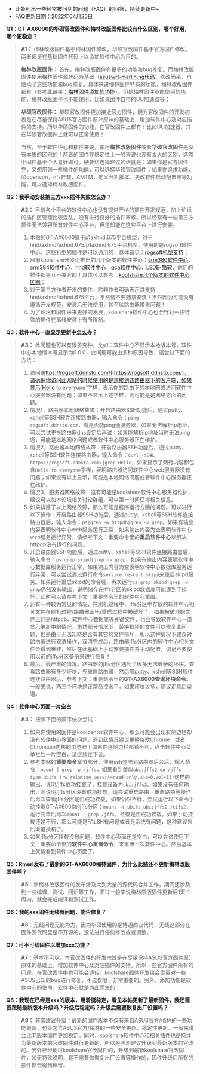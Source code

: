
- 此处列出一些经常被问到的问题（FAQ）的回答，持续更新中~
- FAQ更新日期：2022年04月25日

**Q1：GT-AX6000的华硕官改固件和梅林改版固件比较有什么区别，哪个好用，哪个更稳定？**

> **A1：** 梅林改版固件基于梅林固件修改，华硕官改固件基于官方固件修改。两者都是在基础固件代码上以添加软件中心为目的。
>
> **梅林改版固件：** 首先，梅林改版固件有更多的功能和bug修复。而梅林改版固件使用梅林固件源代码为基础（[asuswrt-merlin.ng代码](https://github.com/RMerl/asuswrt-merlin.ng)）修改而来，也继承了这些功能和bug修复。具体来说梅林固件特有的功能，梅林改版固件都有（参考此链接：[梅林固件添加的功能](https://github.com/RMerl/asuswrt-merlin.ng/blob/master/README-merlin.txt#L66-L142)）。但是梅林固件不能使用的功能，梅林改版固件也不能使用，比如说固件自带的UU加速器等；
>
> **华硕官改固件：** 华硕官改固件更加接近官方固件，因为官改固件的开发初衷是在尽量保持ASUS官方固件原汁原味的基础上，增加软件中心及对应插件的支持。所以华硕固件的功能，在官改固件上都有！比如UU加速器，其在华硕官改固件上就可以正常使用！
>
> 当然，至于软件中心和插件来说，使用**梅林改版固件**或者**华硕官改固件**是没有本质的区别的！两者的固件在稳定性上一般来说也没有太大的区别，选哪个固件基于个人喜好即可。硬要给选择建议的话就是：如果你是官方固件党，又想用到一些插件的功能，可以选择华硕官改固件；如果你追求功能，如openvpn，nfs挂载，AMTM，定义开机脚本，更改软件启动配置等等功能，可以选择梅林改版固件。

**Q2：我手动安装第三方xxx插件失败怎么办？**

> **A2：** 目前各个平台的软件中心也没有提供严格的插件开发规范，加上论坛的插件区管理比较混乱，没有进行良好的插件审核，所以经常有一些第三方插件无法兼容所有软件中心平台，但是却能在这些平台上进行安装。
>
> 1. 本贴的GT-AX6000属于p1axhnd.675平台机型，对于hnd/axhnd/axhnd.675/p1axhnd.675平台机型，使用的是rogsoft软件中心，这些机型的插件是可以通用的，具体请见：[rogsoft机型支持](https://github.com/koolshare/rogsoft#机型支持)；
> 2. 目前koolshare开发组推出的几个版本的软件中心：[arm380软件中心](https://github.com/koolshare/koolshare.github.io)，[arm384软件中心](https://github.com/koolshare/armsoft)，[hnd软件中心](https://github.com/koolshare/rogsoft)，[qca软件中心](https://github.com/koolshare/qca)，[LEDE-酷软](https://github.com/koolshare/ledesoft)，他们的插件都是互不兼容的！具体可以参考：[koolshare几个版本的软件中心区别](https://github.com/koolshare/rogsoft#koolshare几个版本的软件中心区别)；
> 3. 对于第三方作者开发的插件，除非作者明确表示其支持hnd/axhnd/axhnd.675平台，不然请不要随意安装！不然因为可能没有遵循开发规范，安装后无法使用，甚至给路由器带来问题！
> 4. 为了论坛和固件未来更好的发展，koolshare软件中心也会针对一些特殊的插件在离线安装上有所限制。

**Q3：软件中心一直显示更新中怎么办？**

> **A3：** 此问题也可以有很多变种，比如：软件中心不显示本地版本号，软件中心本地版本号显示为0.0.0，此问题可能由多种原因导致，请尝试下面的方法：
>
> 1. 访问[https://rogsoft.ddnsto.com/](https://rogsoft.ddnsto.com/)，请确保你访问此网站的时候使用的是连接到该路由器下的客户端，如果显示`Hello to everyone`字样，表示你的路由下的本地网络访问软件中心服务器没有问题；如果不显示上述字样，则可能是是网络方面的问题。
> 2. 情况1，路由器本地网络故障：开启路由器SSH功能后，通过putty、xshell等SSH软件连接路由器，输入命令：`ping rogsoft.ddnsto.com`，看是否能ping通服务器，如果无法解析ip地址，可以尝试更换路由器dns设定后再试；如果能解析ip地址当时无法ping通，可能是本地网络问题或者软件中心服务器正在维护。
> 3. 情况2，路由器本地网络故障：开启路由器SSH功能后，通过putty、xshell等SSH软件连接路由器，输入命令：`curl -sS4L https://rogsoft.ddnsto.com/|grep Hello`，如果显示了两行内容都包含`Hello to everyone`字样，表明路由器访问软件中心web服务器没有问题；如果没有以上显示，可能是本地网络问题或者软件中心服务器正在维护。
> 4. 情况3，服务器网络故障：这有可能是koolshare软件中心服务器维护，建议可以加本论坛相关讨论群组，可以第一时间获得相关信息。
> 5. 如果排除了以上网络故障，那么可能是程序运行方面的问题。可以进行以下操作：开启路由器SSH功能后，通过putty、xshell等SSH软件连接路由器后，输入命令：`ps|grep -w httpdb|grep -v grep`，如果有输出内容表明软件中心web服务运行正常，如果输出内容为空表明软件中心web服务运行异常，请参考下文：重要命令里的**重启软件中心**以解决httpdb没有运行的问题。
> 6. 开启路由器SSH功能后，通过putty、xshell等SSH软件连接路由器后，输入命令：`ps|grep skipd|grep -v grep`，如果有输出内容表明软件中心数据库服务运行正常，如果输出内容为空表明软件中心数据库服务运行异常，可以尝试通过运行命令`service restart_skipd`来重启skipd服务。如果运行重启skipd的命令后，再次运行`ps|grep skipd|grep -v grep`仍然没有输出，说明储存在jffs分区的skipd数据库可能遭到了损坏，此时可以请参考下文：重要命令里的软件中心重置。
> 7. 还有一种较为常见的情况，在刷机过程中，jffs分区中存放的软件中心相关文件在刷机过程/路由器断电/重启过程中被破坏了，如果被破坏的文件正好是httpdb、软件中心数据库等关键文件，也会导致软件中心一直显示更新中的情况。虽然部分情况下，替换损坏的文件可以修复此问题，但是由于无法知晓是否有其它的文件损坏，所以这种情况下建议对路由器进行双清操作，双清完成后，路由器jffs分区内的软件中心相关文件会得到重建，然后在此基础上手动安装插件并手动配置，切记不要使用以前的jffs分区备份来进行恢复！
> 8. 最后，最严重的情况，路由器的jffs分区遇到了很多无法屏蔽的坏块，查看路由器有多少坏块，先重启路由器，然后用putty、xshell等SSH软件连接路由器后，参考下文：重要命令里的**GT-AX6000查询坏块命令**。一般来说，两三个坏块是正常品控水平，如果坏块太多，建议走售后渠道。

**Q4：软件中心页面一片空白**

> **A4：** 按照下面的顺序依次尝试：
>
> 1. 如果你使用的固件是koolcenter软件中心，那么可能会出现有侧边栏却没有软件中心界面的问题，遇到此情况建议更换谷歌Chrome，或者Chromium内核的浏览器！如果你连侧边栏都看不到，点击软件中心菜单栏后一片空白，请继续往下读。
> 2. 参考本贴的**重要命令**章节部分，使用ssh登陆到路由器后台后，输入命令：`mount | grep -w /jffs`，如果看到类似`ubi:jffs2 on /jffs type ubifs (rw,relatime,assert=read-only,ubi=0,vol=13)`这样的输出，说明/jffs成功挂载了，挂载设备为`ubi:jffs2`。如果没有任何输出，则说明/jffs分区没有成功挂载，请尝试重启路由、重置路由等操作后再次查看jffs分区是否成功挂载，如果仍然不行，尝试运行以下命令手动挂载GT-AX6000的jffs分区：`mount -t ubifs ubi:jffs2 /cifs2`，运行完毕后再次`mount | grep /jffs`，检查是否成功挂载。如果手动挂载还是不行，那么可能是FALSH有问题或者是系统有问题，这种建议售后渠道换机了。
> 3. 如果jffs分区挂载没有问题，软件中心页面还是空白，可以尝试使用下文：重要命令里的**软件中心重置命令**，来重置一次软件中心。然后基本上就能看到软件中心页面了。

**Q5：Rmerl发布了最新的GT-AX6000梅林固件，为什么此贴还不更新梅林改版固件啊？**

> **A5**：新梅林改版固件的发布涉及大到大量的源代码合并工作，期间还涉及到一些编译、测试、回炉等工作，不过一般来说梅林原版固件更新后1天-1周内，就会完成编译和测试工作。

**Q6：我的xxx固件无线有问题，能否修复？**

> **A6**：无线问题无能为力，因为华硕使用的是博通商业代码，无线这部分在固件源代码里是不开源的，没法进行任何修改或者调整。

**Q7：可不可给固件以增加xxx功能？**

> **A7**：基本不可以，本官改固件的开发宗旨是在尽量保持ASUS官方固件原汁原味的基础上，增加软件中心及对应插件的支持。所以一些官方固件所有的问题，在官改固件中也可能会遗传。koolshare固件开发组会尽量对一些ASUS已知的bug进行修复，不过仅限于非常重要的。另外，添加功能是软件中心的使命，软件中心就是为此而生的；

**Q8：我现在已经是xxx的版本，用着挺稳定，看见本帖更新了最新固件，我还需要跟随最新版本升级吗？升级后稳定吗？升级后需要恢复出厂设置吗？**

> **A8：** 非常建议升级！最新的固件版本不仅有来自ASUS官方/梅林的一些功能更新，也会包含ASUS官方/梅林的一些安全更新、稳定性更新，一般来说会比老版本固件更加稳定。同时，koolshare软件中心和相关插件也是持续为最新版本的官改固件进行更新的，所以是强烈建议升级到最新版本的官改的。另外已经刷过koolshare官改固件的，升级到最新koolshare官改固件，如无特殊说明，是不需要做恢复出厂设置等操作的，固件升级后所有的插件都会得到保留。
